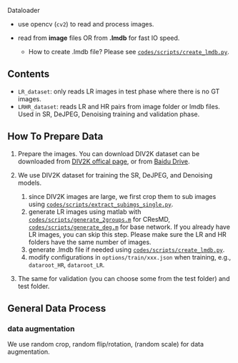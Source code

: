 
Dataloader

- use opencv (`cv2`) to read and process images.

- read from **image** files OR from **.lmdb** for fast IO speed.
    - How to create .lmdb file? Please see [`codes/scripts/create_lmdb.py`](../scripts/create_lmdb.py).

## Contents

- `LR_dataset`: only reads LR images in test phase where there is no GT images.
- `LRHR_dataset`: reads LR and HR pairs from image folder or lmdb files. Used in SR, DeJPEG, Denoising training and validation phase.


## How To Prepare Data
1. Prepare the images. You can download DIV2K dataset can be downloaded from [DIV2K offical page](https://data.vision.ee.ethz.ch/cvl/DIV2K/), or from [Baidu Drive](https://pan.baidu.com/s/1LUj90_skqlVw4rjRVeEoiw).

1. We use DIV2K dataset for training the SR, DeJPEG, and Denoising models. 
    1. since DIV2K images are large, we first crop them to sub images using [`codes/scripts/extract_subimgs_single.py`](../scripts/extract_subimgs_single.py). 
    1. generate LR images using matlab with [`codes/scripts/generate_2groups.m`](../scripts/generate_2groups.m) for CResMD, [`codes/scripts/generate_deg.m`](../scripts/generate_deg.m) for base network. If you already have LR images, you can skip this step. Please make sure the LR and HR folders have the same number of images.
    1. generate .lmdb file if needed using [`codes/scripts/create_lmdb.py`](../scripts/create_lmdb.py).
    1. modify configurations in `options/train/xxx.json` when training, e.g., `dataroot_HR`, `dataroot_LR`.



4. The same for validation (you can choose some from the test folder) and test folder.

## General Data Process

### data augmentation

We use random crop, random flip/rotation, (random scale) for data augmentation. 
